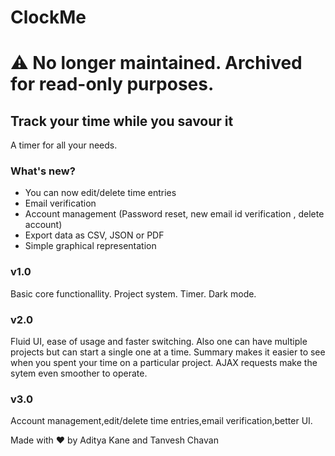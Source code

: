 # ClockMe

# ⚠️ No longer maintained. Archived for read-only purposes.

## Track your time while you savour it

A timer for all your needs.

### What's new?

* You can now edit/delete time entries
* Email verification
* Account management (Password reset, new email id verification , delete account)
* Export data as CSV, JSON or PDF
* Simple graphical representation


### v1.0
Basic core functionallity. Project system. Timer. Dark mode.

### v2.0
Fluid UI, ease of usage and faster switching. Also one can have multiple projects but can start a single one at a time.
Summary makes it easier to see when you spent your time on a particular project. AJAX requests make the sytem even smoother to operate.

### v3.0
Account management,edit/delete time entries,email verification,better UI.

Made with :heart: by Aditya Kane and Tanvesh Chavan

